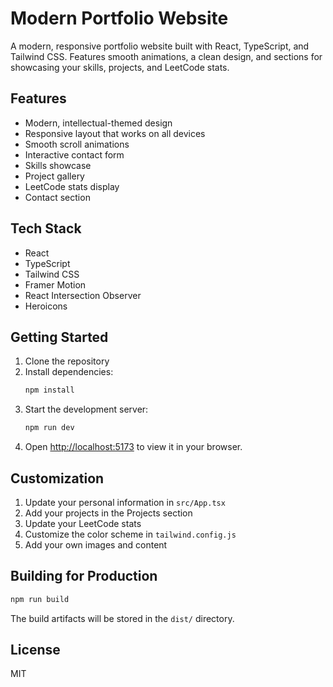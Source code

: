 # Modern Portfolio Website

A modern, responsive portfolio website built with React, TypeScript, and Tailwind CSS. Features smooth animations, a clean design, and sections for showcasing your skills, projects, and LeetCode stats.

## Features

- Modern, intellectual-themed design
- Responsive layout that works on all devices
- Smooth scroll animations
- Interactive contact form
- Skills showcase
- Project gallery
- LeetCode stats display
- Contact section

## Tech Stack

- React
- TypeScript
- Tailwind CSS
- Framer Motion
- React Intersection Observer
- Heroicons

## Getting Started

1. Clone the repository
2. Install dependencies:
   ```bash
   npm install
   ```
3. Start the development server:
   ```bash
   npm run dev
   ```
4. Open [http://localhost:5173](http://localhost:5173) to view it in your browser.

## Customization

1. Update your personal information in `src/App.tsx`
2. Add your projects in the Projects section
3. Update your LeetCode stats
4. Customize the color scheme in `tailwind.config.js`
5. Add your own images and content

## Building for Production

```bash
npm run build
```

The build artifacts will be stored in the `dist/` directory.

## License

MIT 